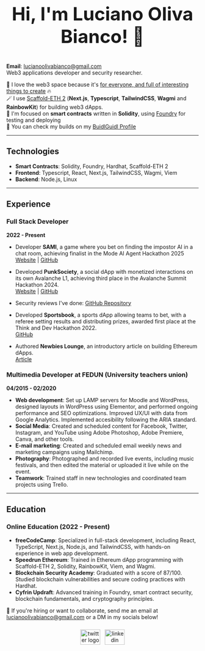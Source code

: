 <div align="center">
  <h2 style="font-size: 48px">Hi, I'm Luciano Oliva Bianco! 👋</h2>
</div>

 **Email**: [lucianoolivabianco@gmail.com](mailto:lucianoolivabianco@gmail.com)  
Web3 applications developer and security researcher.

💖 I love the web3 space because it's [for everyone, and full of interesting things to create](https://lulox.notion.site/Newbies-Lounge-68ea7c4c5f1a4ec29786be6a76516878) 🔥<br />
🪄 I use [Scaffold-ETH 2](https://scaffoldeth.io/) (**Next.js**, **Typescript**, **TailwindCSS**, **Wagmi** and **RainbowKit**) for building web3 dApps. <br />
🌱 I'm focused on <b>smart contracts</b> written in **Solidity**, using [Foundry](https://book.getfoundry.sh/getting-started/installation) for testing and deploying<br />
🏰 You can check my builds on my [BuidlGuidl Profile](https://buidlguidl.com/builders/0xfBD9Ca40386A8C632cf0529bbb16b4BEdB59a0A0) <br />

---

## Technologies

- **Smart Contracts**: Solidity, Foundry, Hardhat, Scaffold-ETH 2
- **Frontend**: Typescript, React, Next.js, TailwindCSS, Wagmi, Viem
- **Backend**: Node.js, Linux

---

## Experience

### Full Stack Developer
**2022 - Present**

- Developer **SAMI**, a game where you bet on finding the impostor AI in a chat room, achieving finalist in the Mode AI Agent Hackathon 2025
  [Website](https://playsami.fun/) | [GitHub](https://github.com/fabian416/sami)

- Developed **PunkSociety**, a social dApp with monetized interactions on its own Avalanche L1, achieving third place in the Avalanche Summit Hackathon 2024.  
  [Website](https://punksociety.xyz/about) | [GitHub](https://github.com/luloxi/PunkSociety)

- Security reviews I've done: [GitHub Repository](https://github.com/luloxi/security-reviews)
    
- Developed **Sportsbook**, a sports dApp allowing teams to bet, with a referee setting results and distributing prizes, awarded first place at the Think and Dev Hackathon 2022.  
  [GitHub](https://github.com/luloxi/Sportsbook)
  
- Authored **Newbies Lounge**, an introductory article on building Ethereum dApps.  
  [Article](https://lulox.notion.site/Newbies-Lounge-68ea7c4c5f1a4ec29786be6a76516878)

### Multimedia Developer at FEDUN (University teachers union)
**04/2015 - 02/2020**

- **Web development**: Set up LAMP servers for Moodle and WordPress, designed layouts in WordPress using Elementor, and performed ongoing performance and SEO optimizations. Improved UX/UI with data from Google Analytics. Implemented accesibility following the ARIA standard.
- **Social Media**: Created and scheduled content for Facebook, Twitter, Instagram, and YouTube using Adobe Photoshop, Adobe Premiere, Canva, and other tools. 
- **E-mail marketing**: Created and scheduled email weekly news and marketing campaigns using Mailchimp.
- **Photography**: Photographed and recorded live events, including music festivals, and then edited the material or uploaded it live while on the event.
- **Teamwork**: Trained staff in new technologies and coordinated team projects using Trello.

---

## Education

### Online Education (2022 - Present)

- **freeCodeCamp**: Specialized in full-stack development, including React, TypeScript, Next.js, Node.js, and TailwindCSS, with hands-on experience in web app development.
- **Speedrun Ethereum**: Trained in Ethereum dApp programming with Scaffold-ETH 2, Solidity, RainbowKit, Viem, and Wagmi.
- **Blockchain Security Academy**: Graduated with a score of 87/100. Studied blockchain vulnerabilities and secure coding practices with Hardhat.
- **Cyfrin Updraft**: Advanced training in Foundry, smart contract security, blockchain fundamentals, and cryptography principles.

💼 If you're hiring or want to collaborate, send me an email at lucianoolivabianco@gmail.com or a DM in my socials below!

<div align="center">
  <div style="display: flex; align-items: center; justify-content: center; margin-top: 24px;">
    <a href="https://twitter.com/LuloxEth" target="_blank" style="margin-right: 12px;">
      <img src="https://raw.githubusercontent.com/maurodesouza/profile-readme-generator/master/src/assets/icons/social/twitter/default.svg" width="52" height="40" alt="twitter logo" />
    </a>
    <a href="https://www.linkedin.com/in/lulox/" target="_blank">
      <img src="https://raw.githubusercontent.com/maurodesouza/profile-readme-generator/master/src/assets/icons/social/linkedin/default.svg" width="52" height="40" alt="linkedin logo" />
    </a>
  </div>
</div>
